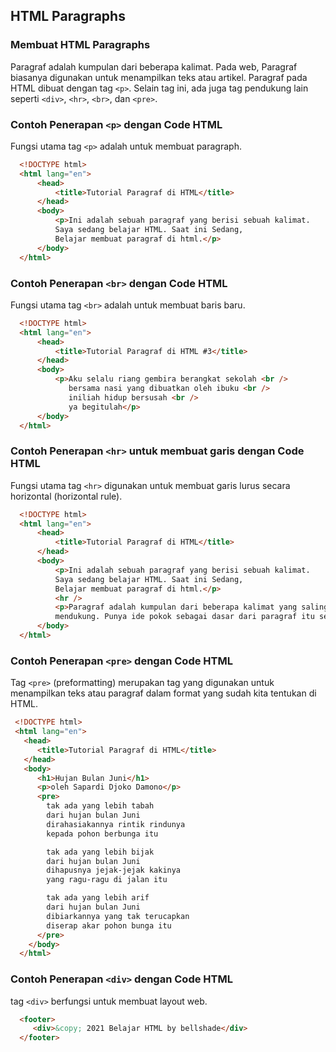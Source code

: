 ## HTML Paragraphs
### Membuat HTML Paragraphs
Paragraf adalah kumpulan dari beberapa kalimat. Pada web, Paragraf biasanya digunakan untuk menampilkan teks atau artikel.
Paragraf pada HTML dibuat dengan tag `<p>`. Selain tag ini, ada juga tag pendukung lain seperti `<div>`, `<hr>`, `<br>`, dan `<pre>`.

### Contoh Penerapan `<p>` dengan Code HTML
Fungsi utama tag `<p>` adalah untuk membuat paragraph.

```HTML
  <!DOCTYPE html>
  <html lang="en">
      <head>
          <title>Tutorial Paragraf di HTML</title>
      </head>
      <body>
          <p>Ini adalah sebuah paragraf yang berisi sebuah kalimat.
          Saya sedang belajar HTML. Saat ini Sedang,
          Belajar membuat paragraf di html.</p>
      </body>
  </html>
```

### Contoh Penerapan `<br>` dengan Code HTML
Fungsi utama tag `<br>` adalah untuk membuat baris baru.

```HTML
  <!DOCTYPE html>
  <html lang="en">
      <head>
          <title>Tutorial Paragraf di HTML #3</title>
      </head>
      <body>
          <p>Aku selalu riang gembira berangkat sekolah <br />
             bersama nasi yang dibuatkan oleh ibuku <br />
             iniliah hidup bersusah <br />
             ya begitulah</p>
      </body>
  </html>
```

### Contoh Penerapan `<hr>` untuk membuat garis dengan Code HTML
Fungsi utama tag `<hr>` digunakan untuk membuat garis lurus secara horizontal (horizontal rule).

```HTML
  <!DOCTYPE html>
  <html lang="en">
      <head>
          <title>Tutorial Paragraf di HTML</title>
      </head>
      <body>
          <p>Ini adalah sebuah paragraf yang berisi sebuah kalimat.
          Saya sedang belajar HTML. Saat ini Sedang,
          Belajar membuat paragraf di html.</p>
          <hr />
          <p>Paragraf adalah kumpulan dari beberapa kalimat yang saling
          mendukung. Punya ide pokok sebagai dasar dari paragraf itu sendiri.</p>
      </body>
  </html>
```
### Contoh Penerapan `<pre>` dengan Code HTML
Tag `<pre>` (preformatting) merupakan tag yang digunakan untuk menampilkan teks atau paragraf dalam format yang sudah kita tentukan di HTML.

```HTML
 <!DOCTYPE html>
 <html lang="en">
   <head>
      <title>Tutorial Paragraf di HTML</title>
   </head>
   <body>
      <h1>Hujan Bulan Juni</h1>
      <p>oleh Sapardi Djoko Damono</p>
      <pre>
        tak ada yang lebih tabah
        dari hujan bulan Juni
        dirahasiakannya rintik rindunya
        kepada pohon berbunga itu

        tak ada yang lebih bijak
        dari hujan bulan Juni
        dihapusnya jejak-jejak kakinya
        yang ragu-ragu di jalan itu

        tak ada yang lebih arif
        dari hujan bulan Juni
        dibiarkannya yang tak terucapkan
        diserap akar pohon bunga itu
      </pre>
    </body>
  </html>
```

### Contoh Penerapan `<div>` dengan Code HTML
tag `<div>` berfungsi untuk membuat layout web.

```HTML
  <footer>
     <div>&copy; 2021 Belajar HTML by bellshade</div>
  </footer>
```
